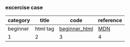 ### excercise case
| category | title | code | reference |
|--|---|--|-|
| beginner | html tag | [beginner_html](./cases/beginner_html_site_styled.html) | [MDN](https://developer.mozilla.org/ko/docs/Web/HTML) |
|1|2|3|4|